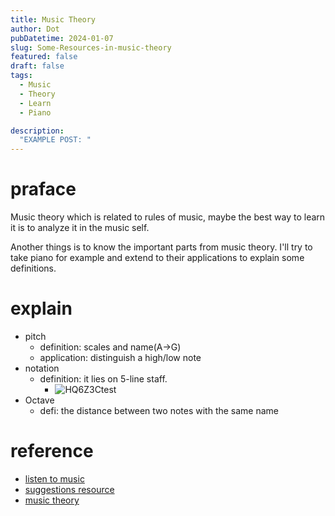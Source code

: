 ```yaml
---
title: Music Theory
author: Dot
pubDatetime: 2024-01-07
slug: Some-Resources-in-music-theory
featured: false
draft: false
tags:
  - Music
  - Theory
  - Learn
  - Piano

description:
  "EXAMPLE POST: "
---
```


# praface

Music theory which is related to rules of music, maybe the best way to learn it is to analyze it in the music self.

Another things is to know the important parts from music theory.
I'll try to take piano for example and extend to their applications to explain some definitions.

# explain

- pitch 
  - definition: scales and name(A->G)
  - application: distinguish a high/low note
- notation
  - definition: it lies on 5-line staff.
    - ![HQ6Z3Ctest](https://cdn.jsdelivr.net/gh/h3x311/upic@main/LC3/2024/HQ6Z3Ctest.png)
- Octave
  - defi: the distance between two notes with the same name


# reference

- [listen to music](https://www.youtube.com/watch?v=5_yOVARO2Oc&list=PL9LXrs9vCXK56qtyK4qcqwHrbf0em_81r)
- [suggestions resource](https://www.reddit.com/r/edmproduction/comments/39aq6m/blog_how_i_learned_music_theory_warning_long/)
- [music theory](http://musictheory.pugetsound.edu/mt21c/BasicConceptsPracticeExercises.html)

